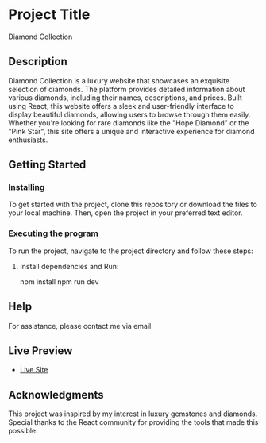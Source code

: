 # Project Title

Diamond Collection

## Description

Diamond Collection is a luxury website that showcases an exquisite selection of diamonds. The platform provides detailed information about various diamonds, including their names, descriptions, and prices. Built using React, this website offers a sleek and user-friendly interface to display beautiful diamonds, allowing users to browse through them easily. Whether you're looking for rare diamonds like the "Hope Diamond" or the "Pink Star", this site offers a unique and interactive experience for diamond enthusiasts.

## Getting Started

### Installing

To get started with the project, clone this repository or download the files to your local machine. Then, open the project in your preferred text editor.

### Executing the program

To run the project, navigate to the project directory and follow these steps:

1. Install dependencies and Run:
    
    npm install
    npm run dev
 


## Help

For assistance, please contact me via email.

## Live Preview

* [Live Site](https://diamond-mui.netlify.app)

## Acknowledgments

This project was inspired by my interest in luxury gemstones and diamonds. Special thanks to the React community for providing the tools that made this possible.
